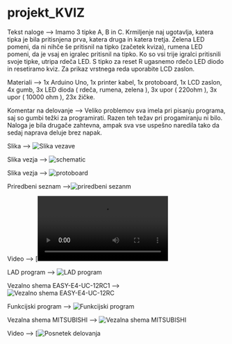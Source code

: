 # projekt_KVIZ

Tekst naloge --> Imamo 3 tipke A, B in C. Krmiljenje naj ugotavlja, katera tipka je bila pritisnjena prva, katera druga in katera tretja. Zelena LED pomeni, da ni nihče še pritisnil na tipko (začetek kviza), rumena LED pomeni, da je vsaj en igralec pritisnil na tipko. Ko so vsi trije igralci pritisnili svoje tipke, utripa rdeča LED. S tipko za reset R ugasnemo rdečo LED diodo in resetiramo kviz. Za prikaz vrstnega reda uporabite LCD zaslon.

Materiali --> 1x Arduino Uno, 1x printer kabel, 1x protoboard, 1x LCD zaslon, 4x gumb, 3x LED dioda        ( rdeča, rumena, zelena ), 3x upor ( 220ohm ), 3x upor ( 10000 ohm ), 23x žičke. 

Komentar na delovanje --> Veliko problemov sva imela pri pisanju programa, saj so gumbi težki za programirati. Razen teh težav pri progamiranju ni bilo. Naloga je bila drugače zahtevna, ampak sva vse uspešno naredila tako da sedaj naprava deluje brez napak. 


Slika --> ![Slika vezave](https://raw.githubusercontent.com/bozoslapy/projekt_KVIZ/main/IMG_20220601_075849.jpg)


Slika vezja --> ![schematic](https://raw.githubusercontent.com/bozoslapy/projekt_KVIZ/main/schematic.PNG)


Slika vezja --> ![protoboard](https://raw.githubusercontent.com/bozoslapy/projekt_KVIZ/main/image.png)


Priredbeni seznam -->![priredbeni sezanm](https://raw.githubusercontent.com/bozoslapy/projekt_KVIZ/main/siuuuu.PNG)


Video --> [![Posnetek delovanja](https://raw.githubusercontent.com/bozoslapy/projekt_KVIZ/main/petal_20220601_094539.mp4)


LAD program --> ![LAD program](https://raw.githubusercontent.com/bozoslapy/projekt_KVIZ/a73275f65a2a1e18d576af743fdbbe644eef21fb/Lad%20diagram.PNG)


Vezalno shema EASY-E4-UC-12RC1 --> ![Vezalno shema EASY-E4-UC-12RC](https://raw.githubusercontent.com/bozoslapy/projekt_KVIZ/main/vezalna%20shema%20easyeda.PNG)


Funkcijski program --> ![Funkcijski program](https://raw.githubusercontent.com/bozoslapy/projekt_KVIZ/67ea14814a81f3483eb28432d087cd38a6474edc/MIC.PNG)


Vezalna shema MITSUBISHI --> ![Vezalna shema MITSUBISHI](https://raw.githubusercontent.com/bozoslapy/projekt_KVIZ/e3bed993311b2cf9ba5153f99acc9f9804b2f517/mic%20vezava.PNG)


Video --> [![Posnetek delovanja]()







